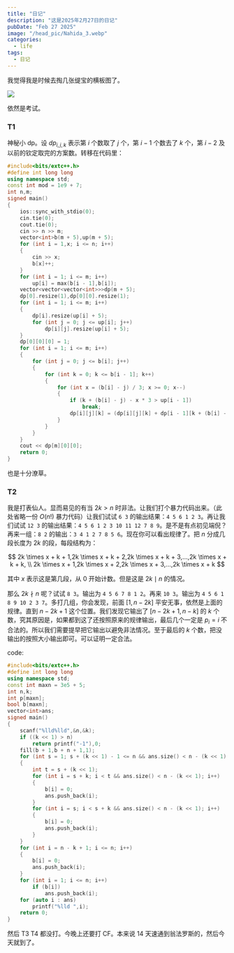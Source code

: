 ```yaml
---
title: "日记"
description: "这是2025年2月27日的日记"
pubDate: "Feb 27 2025"
image: "/head_pic/Nahida_3.webp"
categories:
  - life
tags:
  - 日记
---
```


我觉得我是时候去掏几张缇宝的横板图了。

![](https://s21.ax1x.com/2025/02/27/pE3If0A.jpg)

依然是考试。

### T1

神秘小 dp。设 $dp_{i,j,k}$ 表示第 $i$ 个数取了 $j$ 个，第 $i - 1$ 个数去了 $k$ 个，第 $i - 2$ 及以前的钦定取完的方案数。转移在代码里：

```cpp
#include<bits/extc++.h>
#define int long long
using namespace std;
const int mod = 1e9 + 7;
int n,m;
signed main()
{
	ios::sync_with_stdio(0);
	cin.tie(0);
	cout.tie(0);
	cin >> n >> m;
	vector<int>b(m + 5),up(m + 5);
	for (int i = 1,x; i <= n; i++)
	{
		cin >> x;
		b[x]++;
	}
	for (int i = 1; i <= m; i++)
		up[i] = max(b[i - 1],b[i]);
	vector<vector<vector<int>>>dp(m + 5);
	dp[0].resize(1),dp[0][0].resize(1);
	for (int i = 1; i <= m; i++)
	{
		dp[i].resize(up[i] + 5);
		for (int j = 0; j <= up[i]; j++)
			dp[i][j].resize(up[i] + 5);
	}
	dp[0][0][0] = 1;
	for (int i = 1; i <= m; i++)
	{
		for (int j = 0; j <= b[i]; j++)
		{
			for (int k = 0; k <= b[i - 1]; k++)
			{
				for (int x = (b[i] - j) / 3; x >= 0; x--)
				{
					if (k + (b[i] - j) - x * 3 > up[i - 1])
						break;
					dp[i][j][k] = (dp[i][j][k] + dp[i - 1][k + (b[i] - j) - x * 3][(b[i] - j) - x * 3]) % mod;
				}
			}
		}
	}
	cout << dp[m][0][0];
	return 0;
}
```

也是十分潦草。

### T2

我是打表仙人。显而易见的有当 $2k > n$ 时非法。让我们打个暴力代码出来。（此处省略一份 $O(n!)$ 暴力代码）让我们试试 `6 3` 的输出结果：`4 5 6 1 2 3`。再让我们试试 `12 3` 的输出结果：`4 5 6 1 2 3 10 11 12 7 8 9`。是不是有点初见端倪？再来一组：`8 2` 的输出：`3 4 1 2 7 8 5 6`。现在你可以看出规律了。把 $n$ 分成几段长度为 $2k$ 的段，每段结构为：

$$
2k \times x + k + 1,2k \times x + k + 2,2k \times x + k + 3,...,2k \times x + k + k, \\
2k \times x + 1,2k \times x + 2,2k \times x + 3,...,2k \times x + k
$$

其中 $x$ 表示这是第几段，从 $0$ 开始计数。但是这是 $2k \mid n$ 的情况。

那么 $2k \nmid n$ 呢？试试 `8 3`。输出为 `4 5 6 7 8 1 2`。再来 `10 3`。输出为 `4 5 6 1 8 9 10 2 3 7`。多打几组，你会发现，前面 $[1,n - 2k]$ 平安无事，依然是上面的规律。直到 $n - 2k + 1$ 这个位置。我们发现它输出了 $[n - 2k + 1,n - k]$ 的 $k$ 个数，究其原因是，如果都到这了还按照原来的规律输出，最后几个一定是 $p_i = i$ 不合法的。所以我们需要提早把它输出以避免非法情况。至于最后的 $k$ 个数，把没输出的按照大小输出即可。可以证明一定合法。

code:

```cpp
#include<bits/extc++.h>
#define int long long
using namespace std;
const int maxn = 3e5 + 5;
int n,k;
int p[maxn];
bool b[maxn];
vector<int>ans;
signed main()
{
    scanf("%lld%lld",&n,&k);
    if ((k << 1) > n)
        return printf("-1"),0;
    fill(b + 1,b + n + 1,1);
    for (int s = 1; s + (k << 1) - 1 <= n && ans.size() < n - (k << 1); s += (k << 1))
    {
        int t = s + (k << 1);
        for (int i = s + k; i < t && ans.size() < n - (k << 1); i++)
        {
            b[i] = 0;
            ans.push_back(i);
        }
        for (int i = s; i < s + k && ans.size() < n - (k << 1); i++)
        {
            b[i] = 0;
            ans.push_back(i);
        }
    }
    for (int i = n - k + 1; i <= n; i++)
    {
        b[i] = 0;
        ans.push_back(i);
    }
    for (int i = 1; i <= n; i++)
        if (b[i])
            ans.push_back(i);
    for (auto i : ans)
        printf("%lld ",i);
    return 0;
} 
```

然后 T3 T4 都没打。今晚上还要打 CF。本来说 $14$ 天速通到翁法罗斯的，然后今天就到了。